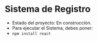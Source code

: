 <h1> Sistema de Registro</h1>

- Estado del proyecto: En construcciòn.
- Para ejecutar el Sistema, debes poner:
- ``` npm install react ```
  
